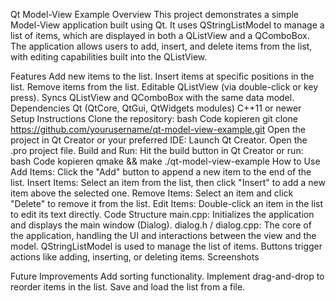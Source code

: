 Qt Model-View Example
Overview
This project demonstrates a simple Model-View application built using Qt. It uses QStringListModel to manage a list of items, which are displayed in both a QListView and a QComboBox. The application allows users to add, insert, and delete items from the list, with editing capabilities built into the QListView.

Features
Add new items to the list.
Insert items at specific positions in the list.
Remove items from the list.
Editable QListView (via double-click or key press).
Syncs QListView and QComboBox with the same data model.
Dependencies
Qt (QtCore, QtGui, QtWidgets modules)
C++11 or newer
Setup Instructions
Clone the repository:
bash
Code kopieren
git clone https://github.com/yourusername/qt-model-view-example.git
Open the project in Qt Creator or your preferred IDE:
Launch Qt Creator.
Open the .pro project file.
Build and Run:
Hit the build button in Qt Creator or run:
bash
Code kopieren
qmake && make
./qt-model-view-example
How to Use
Add Items:
Click the "Add" button to append a new item to the end of the list.
Insert Items:
Select an item from the list, then click "Insert" to add a new item above the selected one.
Remove Items:
Select an item and click "Delete" to remove it from the list.
Edit Items:
Double-click an item in the list to edit its text directly.
Code Structure
main.cpp: Initializes the application and displays the main window (Dialog).
dialog.h / dialog.cpp: The core of the application, handling the UI and interactions between the view and the model.
QStringListModel is used to manage the list of items.
Buttons trigger actions like adding, inserting, or deleting items.
Screenshots

Future Improvements
Add sorting functionality.
Implement drag-and-drop to reorder items in the list.
Save and load the list from a file.
